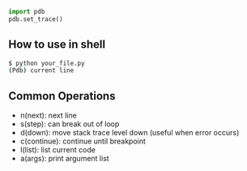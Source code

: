 ```python
import pdb
pdb.set_trace()
```
How to use in shell
-------------------
```bash
$ python your_file.py
(Pdb) current line
```

## Common Operations
- n(next): next line
- s(step): can break out of loop
- d(down): move stack trace level down (useful when error occurs)
- c(continue): continue until breakpoint
- l(list): list current code
- a(args): print argument list
